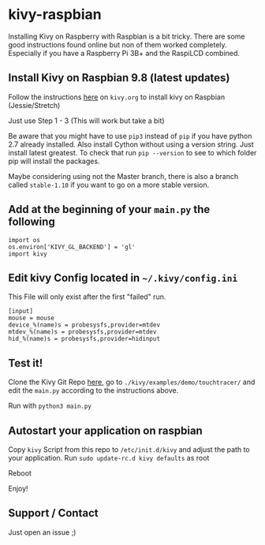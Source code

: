 # kivy-raspbian

Installing Kivy on Raspberry with Raspbian is a bit tricky. There are some good 
instructions found online but non of them worked completely. Especially if you have
a Raspberry Pi 3B+ and the RaspiLCD combined. 

## Install Kivy on Raspbian 9.8 (latest updates)

Follow the instructions [here](https://kivy.org/doc/stable/installation/installation-rpi.html#manual-installation-on-raspbian-jessie-stretch) on `kivy.org` to install kivy on Raspbian (Jessie/Stretch)

Just use Step 1 - 3 (This will work but take a bit)

Be aware that you might have to use `pip3` instead of `pip` if you have python 2.7 already installed. Also install Cython without using a version string. Just install latest greatest. To check that run `pip --version` to see to which folder pip will install the packages.

Maybe considering using not the Master branch, there is also a branch called `stable-1.10` if you want to go on a more stable version.

## Add at the beginning of your `main.py` the following

```
import os
os.environ['KIVY_GL_BACKEND'] = 'gl'
import kivy
```

## Edit kivy Config located in `~/.kivy/config.ini`
This File will only exist after the first "failed" run. 
```
[input]
mouse = mouse
device_%(name)s = probesysfs,provider=mtdev
mtdev_%(name)s = probesysfs,provider=mtdev
hid_%(name)s = probesysfs,provider=hidinput
```
## Test it!

Clone the Kivy Git Repo [here](https://github.com/kivy/kivy), go to `./kivy/examples/demo/touchtracer/` and edit the `main.py` according to the instructions above. 

Run with `python3 main.py`

## Autostart your application on raspbian
Copy `kivy` Script from this repo to `/etc/init.d/kivy` and adjust the path to your application.
Run `sudo update-rc.d kivy defaults` as root

Reboot

Enjoy!

## Support / Contact

Just open an issue ;)
